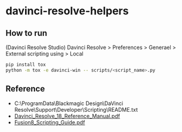 # davinci-resolve-helpers

## How to run
(Davinci Resolve Studio) Davinci Resolve > Preferences > Generael > External scripting using > Local

```sh
pip install tox
python -m tox -e davinci-win -- scripts/<script_name>.py
```

## Reference
- C:\ProgramData\Blackmagic Design\DaVinci Resolve\Support\Developer\Scripting\README.txt
- [Davinci_Resolve_18_Reference_Manual.pdf](https://documents.blackmagicdesign.com/UserManuals/DaVinci_Resolve_18_Reference_Manual.pdf)
- [Fusion8_Scripting_Guide.pdf](https://documents.blackmagicdesign.com/UserManuals/Fusion8_Scripting_Guide.pdf)
